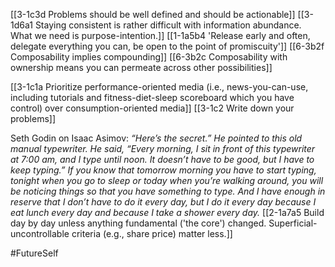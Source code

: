 [[3-1c3d Problems should be well defined and should be actionable]]
[[3-1d6a1 Staying consistent is rather difficult with information abundance. What we need is purpose-intention.]]
[[1-1a5b4 'Release early and often, delegate everything you can, be open to the point of promiscuity']]
	[[6-3b2f Composability implies compounding]]
		[[6-3b2c Composability with ownership means you can permeate across other possibilities]]

[[3-1c1a Prioritize performance-oriented media (i.e., news-you-can-use, including tutorials and fitness-diet-sleep scoreboard which you have control) over consumption-oriented media]]
[[3-1c2 Write down your problems]]

Seth Godin on Isaac Asimov: *“Here’s the secret.” He pointed to this old manual typewriter. He said, “Every morning, I sit in front of this typewriter at 7:00 am, and I type until noon. It doesn’t have to be good, but I have to keep typing.” If you know that tomorrow morning you have to start typing, tonight when you go to sleep or today when you’re walking around, you will be noticing things so that you have something to type. And I have enough in reserve that I don’t have to do it every day, but I do it every day because I eat lunch every day and because I take a shower every day.*
	[[2-1a7a5 Build day by day unless anything fundamental ('the core') changed. Superficial-uncontrollable criteria (e.g., share price) matter less.]]

#FutureSelf 
